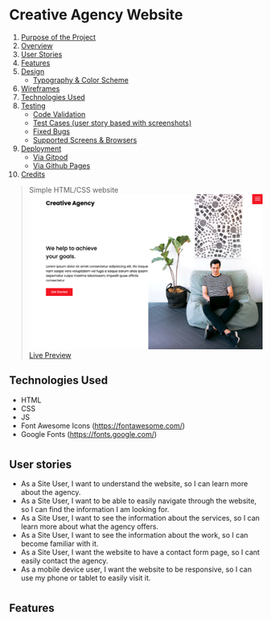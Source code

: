 # Creative Agency Website

1. [Purpose of the Project]()
2. [Overview]()
3. [User Stories](#user-stories)
4. [Features](#features)
5. [Design]()
   - [Typography & Color Scheme]()
6. [Wireframes]()
7. [Technologies Used](#technologies-used)
8. [Testing]()
   - [Code Validation]()
   - [Test Cases (user story based with screenshots)]()
   - [Fixed Bugs]()
   - [Supported Screens & Browsers]()
9. [Deployment]()
   - [Via Gitpod]()
   - [Via Github Pages]()
10. [Credits]()



> Simple HTML/CSS website
![Creative Agency](/images/screenshot.png 'Creative Agency')
[Live Preview](https://8000-yaricarelli-creativeage-ugcfvmdrdkt.ws-eu67.gitpod.io/)


## Technologies Used

- HTML
- CSS
- JS
- Font Awesome Icons (https://fontawesome.com/)
- Google Fonts (https://fonts.google.com/)

#

## User stories

- As a Site User, I want to understand the website, so I can learn more about the agency.
- As a Site User, I want to be able to easily navigate through the website, so I can find the information I am looking for.
- As a Site User, I want to see the information about the services, so I can learn more about what the agency offers.
- As a Site User, I want to see the information about the work, so I can become familiar with it.
- As a Site User, I want the website to have a contact form page, so I cant easily contact the agency.
- As a mobile device user, I want the website to be responsive, so I can use my phone or tablet to easily visit it.

#

## Features
